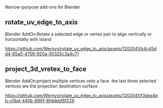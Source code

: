 Narrow-purpose add-ons for Blender

## rotate_uv_edge_to_axis
Blender AddOn:Rotate a selected edge or vertex pair to align vertically or horizontally with island

https://github.com/Wernyv/rotate_uv_edge_to_axis/assets/1202041/b4c45dd4-65a5-4759-920a-50325c3a4c71

## project_3d_vretex_to_face
Blender AddOn:project multiple vertices onto a face. the last three selected vertices are the projection destination surface



https://github.com/Wernyv/rotate_uv_edge_to_axis/assets/1202041/f3dea4eb-c0bd-440b-8991-8fddebf6f229

